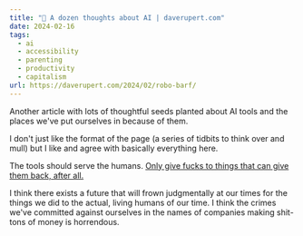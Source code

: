 ```yaml
---
title: "🔗 A dozen thoughts about AI | daverupert.com"
date: 2024-02-16
tags:
  - ai
  - accessibility
  - parenting
  - productivity
  - capitalism
url: https://daverupert.com/2024/02/robo-barf/
---
```


Another article with lots of thoughtful seeds planted about AI tools and the places we've put ourselves in because of them.

I don't just like the format of the page (a series of tidbits to think over and mull) but I like and agree with basically everything here.

The tools should serve the humans. [Only give fucks to things that can give them back, after all.](https://drhayes.io/links/2024/02/a-unified-theory-of-fucks/)

I think there exists a future that will frown judgmentally at our times for the things we did to the actual, living humans of our time. I think the crimes we've committed against ourselves in the names of companies making shit-tons of money is horrendous.